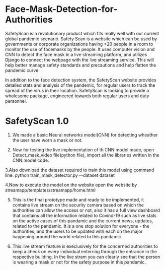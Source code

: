 # Face-Mask-Detection-for-Authorities

SafetyScan is a revolutionary product which fits really well with our current global pandemic scenario. Safety Scan is a website which can be used by governments or corporate organizations having >20 people in a room to monitor the use of facemasks by the people. It uses computer vision and CNN to detect the face mask in a live streaming platform, and utilizes Django to connect the webpage with the live streaming service. This will help better manage safety standards and precautions and help flatten the pandemic curve.

In addition to the face detection system, the SafetyScan website provides detailed stats and analysis of the pandemic, for regular users to track the spread of the virus in their location. SafetyScan is looking to provide a wholesome package, engineered towards both regular users and duty personnel.


# SafetyScan 1.0
1. We made a basic Neural networks model(CNN) for detecting wheather the user have worn a mask or not.


2. Now for testing the live implementation of th CNN model made, open Detect_mask_video file(python file), import all the libraries 
written in the CNN model code.


3.Also download the dataset required to train this model using command line: python train_mask_detector.py --dataset dataset


4.Now to execute the model on the website open the website by streamapp/templates/streamapp/home.html


5. This is the final prototype  made and ready to be implemented, it contains live stream on the security camera based on which the authorities can allow the access or not, also it has a full view dashboard that contains all the information related to Covind-19 such as live stats on the active cases of this pandamic and the current news, updates, related to the pandamic. It is a one stop solution for everyone - the authorities, and the users to be updated with each on the major happening around the world related to this pandamic.


6. This live stream feature is execlusively for the concerned authorities to keep a check on every individual enterring through the entrance in the respective building. In the live stram you can clearly see that the person is wearing a mask or not for the safety purpose in this pandamic.

